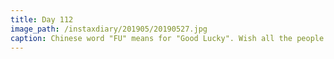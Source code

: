 ```yaml
---
title: Day 112
image_path: /instaxdiary/201905/20190527.jpg
caption: Chinese word "FU" means for "Good Lucky". Wish all the people that suffered #coronavirus  will healthy and safe.
---
```



